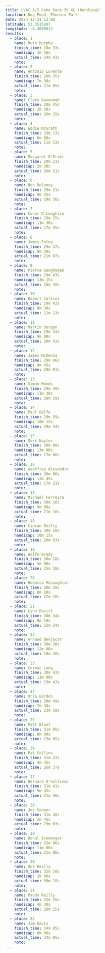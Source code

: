 ```yaml
---
title: LVAC 1/5 Cake Race 5K XC (Handicap)
location: Dog Pond, Phoenix Park
date: 2024-12-21 12:00
latitude: 53.3515897
longitude: -6.3090013
results:
  - place: 1
    name: Ruth Murphy
    finish_time: 28m 33s
    handicap: 3m 50s
    actual_time: 24m 43s
    note:
  - place: 2
    name: Antonio Lorente
    finish_time: 28m 35s
    handicap: 7m 30s
    actual_time: 21m 05s
    note:
  - place: 3
    name: Clare Kavanagh
    finish_time: 28m 45s
    handicap: 2m 30s
    actual_time: 26m 15s
    note:
  - place: 4
    name: Eddie McGrath
    finish_time: 29m 13s
    handicap: 8m 00s
    actual_time: 21m 13s
    note:
  - place: 5
    name: Margaret O'Friel
    finish_time: 29m 21s
    handicap: 2m 30s
    actual_time: 26m 51s
    note:
  - place: 6
    name: Ben Delaney
    finish_time: 29m 21s
    handicap: 9m 45s
    actual_time: 19m 36s
    note:
  - place: 7
    name: Conor O'Loughlin
    finish_time: 29m 25s
    handicap: 11m 30s
    actual_time: 17m 55s
    note:
  - place: 8
    name: James Foley
    finish_time: 29m 37s
    handicap: 8m 30s
    actual_time: 21m 07s
    note:
  - place: 9
    name: Pierce Geoghegan
    finish_time: 29m 43s
    handicap: 13m 15s
    actual_time: 16m 28s
    note:
  - place: 10
    name: Robert Collins
    finish_time: 29m 43s
    handicap: 8m 30s
    actual_time: 21m 13s
    note:
  - place: 11
    name: Martin Dorgan
    finish_time: 29m 43s
    handicap: 9m 00s
    actual_time: 20m 43s
    note:
  - place: 12
    name: James McKenna
    finish_time: 29m 46s
    handicap: 9m 45s
    actual_time: 20m 01s
    note:
  - place: 13
    name: Simon Monds
    finish_time: 29m 49s
    handicap: 11m 30s
    actual_time: 18m 19s
    note:
  - place: 14
    name: Paul Balfe
    finish_time: 29m 59s
    handicap: 10m 15s
    actual_time: 19m 44s
    note:
  - place: 15
    name: Mark Naylor
    finish_time: 30m 00s
    handicap: 13m 00s
    actual_time: 17m 00s
    note:
  - place: 16
    name: Geoffrey Alexandre
    finish_time: 30m 06s
    handicap: 12m 45s
    actual_time: 17m 21s
    note:
  - place: 17
    name: Michael Ferreira
    finish_time: 30m 16s
    handicap: 9m 00s
    actual_time: 21m 16s
    note:
  - place: 18
    name: Ciaran Reilly
    finish_time: 30m 18s
    handicap: 10m 15s
    actual_time: 20m 03s
    note:
  - place: 19
    name: Aoife Brady
    finish_time: 30m 18s
    handicap: 5m 00s
    actual_time: 25m 18s
    note:
  - place: 20
    name: Rebecca McLoughlin
    finish_time: 30m 28s
    handicap: 8m 10s
    actual_time: 22m 18s
    note:
  - place: 21
    name: Lynn Devitt
    finish_time: 30m 34s
    handicap: 8m 10s
    actual_time: 22m 24s
    note:
  - place: 22
    name: Arnaud Benjacar
    finish_time: 30m 38s
    handicap: 12m 00s
    actual_time: 18m 38s
    note:
  - place: 23
    name: Cormac Long
    finish_time: 30m 43s
    handicap: 11m 00s
    actual_time: 19m 43s
    note:
  - place: 24
    name: Orla Gordon
    finish_time: 30m 49s
    handicap: 7m 30s
    actual_time: 23m 19s
    note:
  - place: 25
    name: Matt Blunt
    finish_time: 31m 05s
    handicap: 8m 00s
    actual_time: 23m 05s
    note:
  - place: 26
    name: Pat Collins
    finish_time: 31m 22s
    handicap: 4m 45s
    actual_time: 26m 37s
    note:
  - place: 27
    name: Bernard O'Sullivan
    finish_time: 31m 41s
    handicap: 9m 45s
    actual_time: 21m 56s
    note:
  - place: 28
    name: Joe Cooper
    finish_time: 31m 48s
    handicap: 2m 45s
    actual_time: 29m 03s
    note:
  - place: 29
    name: Donal Iremonger
    finish_time: 32m 06s
    handicap: 11m 00s
    actual_time: 21m 06s
    note:
  - place: 30
    name: Una Reilly
    finish_time: 32m 18s
    handicap: 2m 00s
    actual_time: 30m 18s
    note:
  - place: 31
    name: Paddy Reilly
    finish_time: 32m 55s
    handicap: 4m 30s
    actual_time: 28m 25s
    note:
  - place: 32
    name: Jim Davis
    finish_time: 34m 05s
    handicap: 0m 00s
    actual_time: 34m 05s
    note:
---
```

